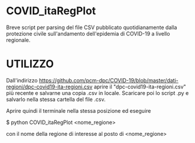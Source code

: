 # COVID_itaRegPlot

Breve script per parsing del file CSV pubblicato quotidianamente dalla protezione civile sull'andamento dell'epidemia di COVID-19 a livello regionale.

# UTILIZZO

Dall'indirizzo https://github.com/pcm-dpc/COVID-19/blob/master/dati-regioni/dpc-covid19-ita-regioni.csv aprire il "dpc-covid19-ita-regioni.csv" più recente e salvarne una copia .csv in locale.
Scaricare poi lo script .py e salvarlo nella stessa cartella del file .csv.

Aprire quindi il terminale nella stessa posizione ed eseguire

$ python COVID_itaRegPlot <nome_regione>

con il nome della regione di interesse al posto di <nome_regione> 
